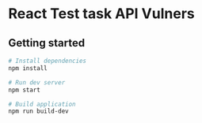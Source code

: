 # React Test task API Vulners

## Getting started
```sh
# Install dependencies
npm install
```

```sh
# Run dev server
npm start
```

```sh
# Build application
npm run build-dev
```
